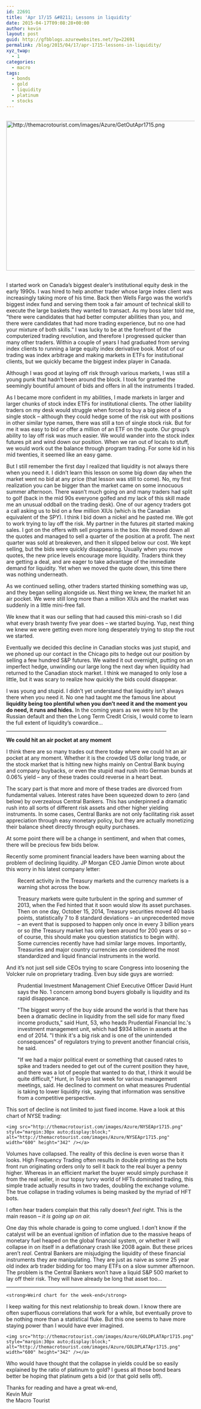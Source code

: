 ```yaml
---
id: 22691
title: 'Apr 17/15 &#8211; Lessons in liquidity'
date: 2015-04-17T09:08:28+00:00
author: kevin
layout: post
guid: http://gfbblogs.azurewebsites.net/?p=22691
permalink: /blog/2015/04/17/apr-1715-lessons-in-liquidity/
xyz_twap:
  - 1
categories:
  - macro
tags:
  - bonds
  - gold
  - liquidity
  - platinum
  - stocks
---
```


  <img src="http://themacrotourist.com/images/Azure/GetOutApr1715.png" style="margin:30px auto;display:block;" alt="http://themacrotourist.com/images/Azure/GetOutApr1715.png" width="600" height="400">

I started work on Canada&#8217;s biggest dealer&#8217;s institutional equity desk in the early 1990s. I was hired to help another trader whose large index client was increasingly taking more of his time. Back then Wells Fargo was the world&#8217;s biggest index fund and serving them took a fair amount of technical skill to execute the large baskets they wanted to transact. As my boss later told me, &#8220;there were candidates that had better computer abilities than you, and there were candidates that had more trading experience, but no one had your mixture of both skills.&#8221; I was lucky to be at the forefront of the computerized trading revolution, and therefore I progressed quicker than many other traders. Within a couple of years I had graduated from serving index clients to running a large equity index derivative book. Most of our trading was index arbitrage and making markets in ETFs for institutional clients, but we quickly became the biggest index player in Canada. 

Although I was good at laying off risk through various markets, I was still a young punk that hadn&#8217;t been around the block. I took for granted the seemingly bountiful amount of bids and offers in all the instruments I traded. 

As I became more confident in my abilities, I made markets in larger and larger chunks of stock index ETFs for institutional clients. The other liability traders on my desk would struggle when forced to buy a big piece of a single stock &#8211; although they could hedge some of the risk out with positions in other similar type names, there was still a ton of single stock risk. But for me it was easy to bid or offer a million of an ETF on the quote. Our group&#8217;s ability to lay off risk was much easier. We would wander into the stock index futures pit and wind down our position. When we ran out of locals to stuff, we would work out the balance through program trading. For some kid in his mid twenties, it seemed like an easy game.

But I still remember the first day I realized that liquidity is not always there when you need it. I didn&#8217;t learn this lesson on some big down day when the market went no bid at any price (that lesson was still to come). No, my first realization you can be bigger than the market came on some innocuous summer afternoon. There wasn&#8217;t much going on and many traders had split to golf (back in the mid 90s everyone golfed and my lack of this skill made me an unusual oddball on the trading desk). One of our agency traders got a call asking us to bid on a few million XIUs (which is the Canadian equivalent of the SPY). I think I bid down a nickel and he pasted me. We got to work trying to lay off the risk. My partner in the futures pit started making sales. I got on the offers with sell programs in the box. We moved down all the quotes and managed to sell a quarter of the position at a profit. The next quarter was sold at breakeven, and then it slipped below our cost. We kept selling, but the bids were quickly disappearing. Usually when you move quotes, the new price levels encourage more liquidity. Traders think they are getting a deal, and are eager to take advantage of the immediate demand for liquidity. Yet when we moved the quote down, this time there was nothing underneath.

As we continued selling, other traders started thinking something was up, and they began selling alongside us. Next thing we knew, the market hit an air pocket. We were still long more than a million XIUs and the market was suddenly in a little mini-free fall. 

We knew that it was our selling that had caused this mini-crash so I did what every brash twenty five year does &#8211; we started buying. Yup, next thing we knew we were getting even more long desperately trying to stop the rout we started. 

Eventually we decided this decline in Canadian stocks was just stupid, and we phoned up our contact in the Chicago pits to hedge out our position by selling a few hundred S&P futures. We waited it out overnight, putting on an imperfect hedge, unwinding our large long the next day when liquidity had returned to the Canadian stock market. I think we managed to only lose a little, but it was scary to realize how quickly the bids could disappear.

I was young and stupid. I didn&#8217;t yet understand that liquidity isn&#8217;t always there when you need it. No one had taught me the famous line about **liquidity being too plentiful when you don&#8217;t need it and the moment you do need, it runs and hides.** In the coming years as we were hit by the Russian default and then the Long Term Credit Crisis, I would come to learn the full extent of liquidity&#8217;s cowardice&#8230;

<hr size="3" width="85%" />

**We could hit an air pocket at any moment** 

I think there are so many trades out there today where we could hit an air pocket at any moment. Whether it is the crowded US dollar long trade, or the stock market that is hitting new highs mainly on Central Bank buying and company buybacks, or even the stupid mad rush into German bunds at 0.06% yield &#8211; any of these trades could reverse in a heart beat. 

The scary part is that more and more of these trades are divorced from fundamental values. Interest rates have been squeezed down to zero (and below) by overzealous Central Bankers. This has underpinned a dramatic rush into all sorts of different risk assets and other higher yielding instruments. In some cases, Central Banks are not only facilitating risk asset appreciation through easy monetary policy, but they are actually monetizing their balance sheet directly through equity purchases. 

At some point there will be a change in sentiment, and when that comes, there will be precious few bids below. 

Recently some prominent financial leaders have been warning about the problem of declining liquidity. JP Morgan CEO Jamie Dimon wrote about this worry in his latest company letter:

<p style="padding-left: 30px;">
  Recent activity in the Treasury markets and the currency markets is a warning shot across the bow.
</p>

<p style="padding-left: 30px;">
  Treasury markets were quite turbulent in the spring and summer of 2013, when the Fed hinted that it soon would slow its asset purchases. Then on one day, October 15, 2014, Treasury securities moved 40 basis points, statistically 7 to 8 standard deviations – an unprecedented move – an event that is supposed to happen only once in every 3 billion years or so (the Treasury market has only been around for 200 years or so – of course, this should make you question statistics to begin with). Some currencies recently have had similar large moves. Importantly, Treasuries and major country currencies are considered the most standardized and liquid financial instruments in the world.
</p>

And it&#8217;s not just sell side CEOs trying to scare Congress into loosening the Volcker rule on proprietary trading. Even buy side guys are worried:

<p style="padding-left: 30px;">
  Prudential Investment Management Chief Executive Officer David Hunt says the No. 1 concern among bond buyers globally is liquidity and its rapid disappearance. 
  
  <p style="padding-left: 30px;">
  </p>
  
  <p style="padding-left: 30px;">
    "The biggest worry of the buy side around the world is that there has been a dramatic decline in liquidity from the sell side for many fixed income products,” said Hunt, 53, who heads Prudential Financial Inc.'s investment management unit, which had $934 billion in assets at the end of 2014. "I think it's a big risk and is one of the unintended consequences” of regulators trying to prevent another financial crisis, he said.
  </p>
  
  <p style="padding-left: 30px;">
    "If we had a major political event or something that caused rates to spike and traders needed to get out of the current position they have, and there was a lot of people that wanted to do that, I think it would be quite difficult,” Hunt, in Tokyo last week for various management meetings, said. He declined to comment on what measures Prudential is taking to lower liquidity risk, saying that information was sensitive from a competitive perspective.
  </p>
  
  <p>
    This sort of decline is not limited to just fixed income. Have a look at this chart of NYSE trading:
  </p>
  
  
    <img src="http://themacrotourist.com/images/Azure/NYSEApr1715.png" style="margin:30px auto;display:block;" alt="http://themacrotourist.com/images/Azure/NYSEApr1715.png" width="600" height="342" /></a>
  </div>
  
  <p>
    Volumes have collapsed. The reality of this decline is even worse than it looks. High Frequency Trading often results in double printing as the bots front run originating orders only to sell it back to the real buyer a penny higher. Whereas in an efficient market the buyer would simply purchase it from the real seller, in our topsy turvy world of HFTs dominated trading, this simple trade actually results in two trades, doubling the exchange volume. The true collapse in trading volumes is being masked by the myriad of HFT bots.
  </p>
  
  <p>
    I often hear traders complain that this rally doesn&#8217;t <em>feel</em> right. This is the main reason &#8211; <em>it is going up on air.</em>
  </p>
  
  <p>
    One day this whole charade is going to come unglued. I don&#8217;t know if the catalyst will be an eventual ignition of inflation due to the massive heaps of monetary fuel heaped on the global financial system, or whether it will collapse in on itself in a deflationary crash like 2008 again. But these prices aren&#8217;t <em>real</em>. Central Bankers are misjudging the liquidity of these financial instruments they are manipulating. They are just as naive as some 25 year old index arb trader bidding for too many ETFs on a slow summer afternoon. The problem is the Central Bankers won&#8217;t have a liquid S&P 500 market to lay off their risk. They will have already be long that asset too&#8230;
  </p>
  
  <p>
    <hr size="3" width="85%" />
    
    <strong>Weird chart for the week-end</strong>
  </p>
  
  <p>
    I keep waiting for this next relationship to break down. I know there are often superfluous correlations that work for a while, but eventually prove to be nothing more than a statistical fluke. But this one seems to have more staying power than I would have ever imagined.
  </p>
  
  
    <img src="http://themacrotourist.com/images/Azure/GOLDPLATApr1715.png" style="margin:30px auto;display:block;" alt="http://themacrotourist.com/images/Azure/GOLDPLATApr1715.png" width="600" height="342" /></a>
  </div>
  
  <p>
    Who would have thought that the collapse in yields could be so easily explained by the ratio of platinum to gold? I guess all those bond bears better be hoping that platinum gets a bid (or that gold sells off).
  </p>
  
  <p>
    Thanks for reading and have a great wk-end,<br /> Kevin Muir<br /> the Macro Tourist
  </p>
  
  